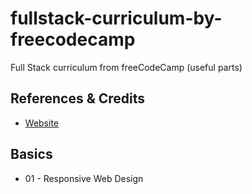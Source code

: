 # fullstack-curriculum-by-freecodecamp
Full Stack curriculum from freeCodeCamp (useful parts)

## References & Credits
- [Website](https://www.freecodecamp.org)

## Basics

- 01 - Responsive Web Design
